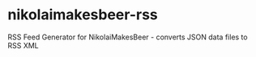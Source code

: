 # nikolaimakesbeer-rss
RSS Feed Generator for NikolaiMakesBeer - converts JSON data files to RSS XML
